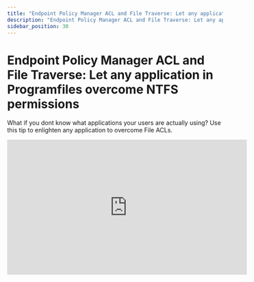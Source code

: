 ```yaml
---
title: "Endpoint Policy Manager ACL and File Traverse: Let any application in Programfiles overcome NTFS permissions"
description: "Endpoint Policy Manager ACL and File Traverse: Let any application in Programfiles overcome NTFS permissions"
sidebar_position: 30
---
```

# Endpoint Policy Manager ACL and File Traverse: Let any application in Programfiles overcome NTFS permissions

What if you dont know what applications your users are actually using? Use this tip to enlighten any
application to overcome File ACLs.

<iframe width="560" height="315" src="https://www.youtube.com/embed/SwbTkHkCfPI?si=Q7uujphDqtadzb6t" title="YouTube video player" frameborder="0" allow="accelerometer; autoplay; clipboard-write; encrypted-media; gyroscope; picture-in-picture; web-share" referrerpolicy="strict-origin-when-cross-origin" allowfullscreen></iframe>
